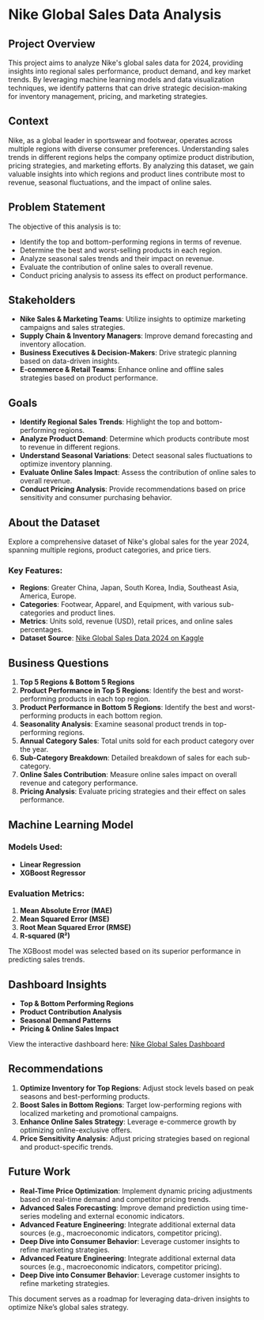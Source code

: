# Nike Global Sales Data Analysis

## Project Overview
This project aims to analyze Nike's global sales data for 2024, providing insights into regional sales performance, product demand, and key market trends. By leveraging machine learning models and data visualization techniques, we identify patterns that can drive strategic decision-making for inventory management, pricing, and marketing strategies.

## Context
Nike, as a global leader in sportswear and footwear, operates across multiple regions with diverse consumer preferences. Understanding sales trends in different regions helps the company optimize product distribution, pricing strategies, and marketing efforts. By analyzing this dataset, we gain valuable insights into which regions and product lines contribute most to revenue, seasonal fluctuations, and the impact of online sales.

## Problem Statement
The objective of this analysis is to:
- Identify the top and bottom-performing regions in terms of revenue.
- Determine the best and worst-selling products in each region.
- Analyze seasonal sales trends and their impact on revenue.
- Evaluate the contribution of online sales to overall revenue.
- Conduct pricing analysis to assess its effect on product performance.

## Stakeholders
- **Nike Sales & Marketing Teams**: Utilize insights to optimize marketing campaigns and sales strategies.
- **Supply Chain & Inventory Managers**: Improve demand forecasting and inventory allocation.
- **Business Executives & Decision-Makers**: Drive strategic planning based on data-driven insights.
- **E-commerce & Retail Teams**: Enhance online and offline sales strategies based on product performance.

## Goals
- **Identify Regional Sales Trends**: Highlight the top and bottom-performing regions.
- **Analyze Product Demand**: Determine which products contribute most to revenue in different regions.
- **Understand Seasonal Variations**: Detect seasonal sales fluctuations to optimize inventory planning.
- **Evaluate Online Sales Impact**: Assess the contribution of online sales to overall revenue.
- **Conduct Pricing Analysis**: Provide recommendations based on price sensitivity and consumer purchasing behavior.

## About the Dataset
Explore a comprehensive dataset of Nike's global sales for the year 2024, spanning multiple regions, product categories, and price tiers.

### Key Features:
- **Regions**: Greater China, Japan, South Korea, India, Southeast Asia, America, Europe.
- **Categories**: Footwear, Apparel, and Equipment, with various sub-categories and product lines.
- **Metrics**: Units sold, revenue (USD), retail prices, and online sales percentages.
- **Dataset Source**: [Nike Global Sales Data 2024 on Kaggle](https://www.kaggle.com/datasets/ayushcx/nike-global-sales-data-2024)

## Business Questions
1. **Top 5 Regions & Bottom 5 Regions**
2. **Product Performance in Top 5 Regions**: Identify the best and worst-performing products in each top region.
3. **Product Performance in Bottom 5 Regions**: Identify the best and worst-performing products in each bottom region.
4. **Seasonality Analysis**: Examine seasonal product trends in top-performing regions.
5. **Annual Category Sales**: Total units sold for each product category over the year.
6. **Sub-Category Breakdown**: Detailed breakdown of sales for each sub-category.
7. **Online Sales Contribution**: Measure online sales impact on overall revenue and category performance.
8. **Pricing Analysis**: Evaluate pricing strategies and their effect on sales performance.

## Machine Learning Model
### Models Used:
- **Linear Regression**
- **XGBoost Regressor**

### Evaluation Metrics:
1. **Mean Absolute Error (MAE)**
2. **Mean Squared Error (MSE)**
3. **Root Mean Squared Error (RMSE)**
4. **R-squared (R²)**

The XGBoost model was selected based on its superior performance in predicting sales trends.

## Dashboard Insights
- **Top & Bottom Performing Regions**
- **Product Contribution Analysis**
- **Seasonal Demand Patterns**
- **Pricing & Online Sales Impact**

View the interactive dashboard here: [Nike Global Sales Dashboard](https://public.tableau.com/app/profile/edo.aditya6263/viz/NikeGlobalSalesData/NikeSales2024)

## Recommendations
1. **Optimize Inventory for Top Regions**: Adjust stock levels based on peak seasons and best-performing products.
2. **Boost Sales in Bottom Regions**: Target low-performing regions with localized marketing and promotional campaigns.
3. **Enhance Online Sales Strategy**: Leverage e-commerce growth by optimizing online-exclusive offers.
4. **Price Sensitivity Analysis**: Adjust pricing strategies based on regional and product-specific trends.

## Future Work

- **Real-Time Price Optimization**: Implement dynamic pricing adjustments based on real-time demand and competitor pricing trends.
- **Advanced Sales Forecasting**: Improve demand prediction using time-series modeling and external economic indicators.
- **Advanced Feature Engineering**: Integrate additional external data sources (e.g., macroeconomic indicators, competitor pricing).  
- **Deep Dive into Consumer Behavior**: Leverage customer insights to refine marketing strategies.
- **Advanced Feature Engineering**: Integrate additional external data sources (e.g., macroeconomic indicators, competitor pricing).
- **Deep Dive into Consumer Behavior**: Leverage customer insights to refine marketing strategies.

This document serves as a roadmap for leveraging data-driven insights to optimize Nike’s global sales strategy.
